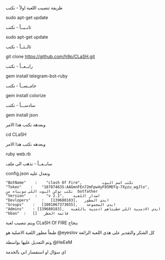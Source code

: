 طريقة تنصيب اللعبة 
اولاً - نكتب 

sudo apt-get update 

ثانــيــاً - نكتب

sudo apt-get update 

ثالــثــاً - نكتب

git clone https://github.com/h9p/CLaSH.git

رابــعــاً - نكتب

gem install telegram-bot-ruby

خامــســاً - نكتب

gem install colorize

سادســـاً - نكتب

gem install json

وبعدهه نكتب هذا الامر

cd CLaSH

وبعدهه نكتب هذا الامر

ruby web.rb

سابــعــاً - نذهب الى ملف 

config.json ونعدل عليه


    "BotName"    :    "clash Of Fire",         نكتب اسم البوت 
    "Token"    :    "187874635:AAGmnFEn72mFpw4yF85MDTq-7Xyzu_wgJlo",     نكتب توكن البوت اللي سويناه من  botfather
    "Version"    :    "v 2.1",    اصدار اللعبة 
    "Devlopers" 	:	[139680183],   ايدي المطور 
    "Groups"	:	[1001067373655],    ايدي المجموعه
    "Admins"	: [139680183],   ايدي الادمنية اللي حطيناهم ادمنية باللعبة
    "bban"	:	[]   قائمة الحظر

ويتم تنصيب لعبة CLaSH Of FIRE بنجاح


طبعاً مطور اللعبة الاصلية هو 
@eyeslov كل الشكر والتقدير على هذي اللعبة الرائعة 

وتم التعديل عليها بواسطة 
@HeEeM 

اي سؤال او استفسار اني بالخدمة 

